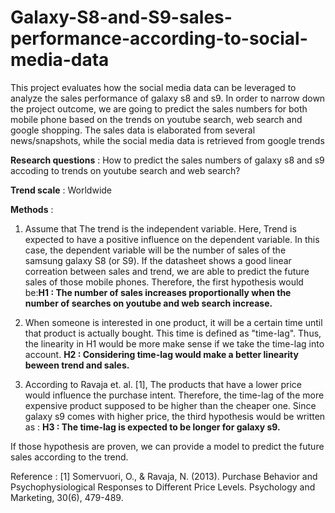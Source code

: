 # Galaxy-S8-and-S9-sales-performance-according-to-social-media-data

This project evaluates how the social media data can be leveraged to analyze the sales performance of galaxy s8 and s9. In order to narrow down the project outcome, we are going to predict the sales numbers for both mobile phone based on the trends on youtube search, web search and google shopping. The sales data is elaborated from several news/snapshots, while the social media data is retrieved from google trends



<b>Research questions</b> : How to predict the sales numbers of galaxy s8 and s9 accoding to trends on youtube search and web search?


<b>Trend scale</b> : Worldwide


<b>Methods</b> : 


1. Assume that The trend is the independent variable. Here, Trend is expected to have a positive influence on the dependent variable. In this case, the dependent variable will be the number of sales of the samsung galaxy S8 (or S9). If the datasheet shows a good linear correation between sales and trend, we are able to predict the future sales of those mobile phones. Therefore, the first hypothesis would be:<b>H1 : The number of sales increases proportionally when the number of searches on youtube and web search increase. </b>



2. When someone is interested in one product, it will be a certain time until that product is actually bought. This time is defined as "time-lag". Thus, the linearity in H1 would be more make sense if we take the time-lag into account. <b>H2 : Considering time-lag would make a better linearity beween trend and sales.    </b>



3. According to Ravaja et. al. [1], The products that have a lower price would influence the purchase intent. Therefore, the time-lag of the more expensive product supposed to be higher than the cheaper one. Since galaxy s9 comes with higher price, the third hypothesis would be written as : <b>H3 : The time-lag is expected to be longer for galaxy s9.</b>




If those hypothesis are proven, we can provide a model to predict the future sales according to the trend. 











Reference :
[1] Somervuori, O., & Ravaja, N. (2013). Purchase Behavior and Psychophysiological Responses to Different Price Levels. Psychology and Marketing, 30(6), 479-489.
